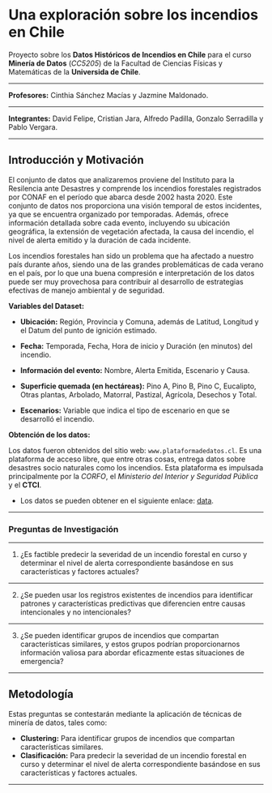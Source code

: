 # Una exploración sobre los incendios en Chile

Proyecto sobre los **Datos Históricos de Incendios en Chile** para el curso **Minería de Datos** (*CC5205*) de la Facultad de Ciencias Físicas y Matemáticas de la **Universida de Chile**.

___
**Profesores:** Cinthia Sánchez Macías y Jazmine Maldonado.
___
**Integrantes:** David Felipe, Cristian Jara, Alfredo Padilla, Gonzalo Serradilla y Pablo Vergara.
___

## Introducción y Motivación

El conjunto de datos que analizaremos proviene del Instituto para la Resilencia ante Desastres y comprende los incendios forestales registrados por CONAF en el período que abarca desde 2002 hasta 2020. Este conjunto de datos nos proporciona una visión temporal de estos incidentes, ya que se encuentra organizado por temporadas. Además, ofrece información detallada sobre cada evento, incluyendo su ubicación geográfica, la extensión de vegetación afectada, la causa del incendio, el nivel de alerta emitido y la duración de cada incidente.

Los incendios forestales han sido un problema que ha afectado a nuestro país durante años, siendo una de las grandes problemáticas de cada verano en el país, por lo que una buena compresión e interpretación de los datos puede ser muy provechosa para contribuir al desarrollo de estrategias efectivas de manejo ambiental y de seguridad.

**Variables del Dataset:**

-   **Ubicación:** Región, Provincia y Comuna, además de Latitud, Longitud y el Datum del punto de ignición estimado.

-   **Fecha:** Temporada, Fecha, Hora de inicio y Duración (en minutos) del incendio.

-   **Información del evento:** Nombre, Alerta Emitida, Escenario y Causa.

-   **Superficie quemada (en hectáreas):** Pino A, Pino B, Pino C, Eucalipto, Otras plantas, Arbolado, Matorral, Pastizal, Agrícola, Desechos y Total.

-   **Escenarios:** Variable que indica el tipo de escenario en que se desarrolló el incendio.

**Obtención de los datos:**

Los datos fueron obtenidos del sitio web: `www.plataformadedatos.cl`. Es una plataforma de acceso libre, que entre otras cosas, entrega datos sobre desastres socio naturales como los incendios. Esta plataforma es impulsada principalmente por la *CORFO*, el *Ministerio del Interior y Seguridad Pública* y el **CTCI**.

-   Los datos se pueden obtener en el siguiente enlace: [data](https://www.plataformadedatos.cl/catalog/categories/HAZARD/Incendio%20forestal/Registro%20hist%C3%B3rico%20de%20incendios).

___

### Preguntas de Investigación

___
1. ¿Es factible predecir la severidad de un incendio forestal en curso y determinar el nivel de alerta correspondiente basándose en sus características y factores actuales?
___
2. ¿Se pueden usar los registros existentes de incendios para identificar patrones y características predictivas que diferencien entre causas intencionales y no intencionales?
___
3. ¿Se pueden identificar grupos de incendios que compartan características similares, y estos grupos podrían proporcionarnos información valiosa para abordar eficazmente estas situaciones de emergencia?
___

## Metodología

Estas preguntas se contestarán mediante la aplicación de técnicas de minería de datos, tales como:
-  **Clustering:** Para identificar grupos de incendios que compartan características similares.
-  **Clasificación:** Para predecir la severidad de un incendio forestal en curso y determinar el nivel de alerta correspondiente basándose en sus características y factores actuales.

___